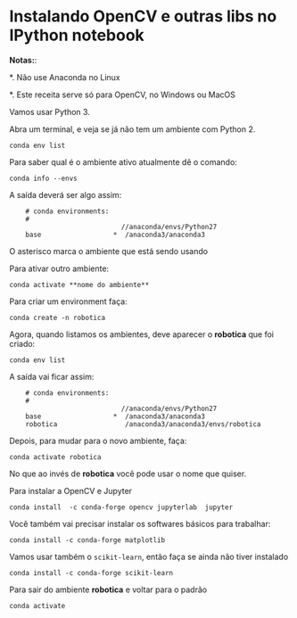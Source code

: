 # Instalando OpenCV e outras libs no IPython notebook


**Notas:**:

*. Não use Anaconda no Linux

*. Este receita serve só para OpenCV, no Windows ou MacOS


Vamos usar Python 3.

Abra um terminal, e veja se já não tem um ambiente com Python 2.

    conda env list

Para saber qual é o ambiente ativo atualmente dê o comando:

    conda info --envs

A saída deverá ser algo assim:
```
    # conda environments:
    #
                            //anaconda/envs/Python27
    base                  *  /anaconda3/anaconda3
```

O asterisco marca o ambiente que está sendo usando

Para ativar outro ambiente:

    conda activate **nome do ambiente**


Para criar um environment faça:

    conda create -n robotica

Agora, quando listamos os ambientes, deve aparecer o **robotica** que foi criado:

    conda env list

A saída vai ficar assim:
```
    # conda environments:
    #
                            //anaconda/envs/Python27
    base                  *  /anaconda3/anaconda3
    robotica                 /anaconda3/anaconda3/envs/robotica
```

Depois, para mudar para o novo ambiente, faça:

    conda activate robotica

No que ao invés de **robotica** você pode usar o nome que quiser.

Para instalar a OpenCV e Jupyter

    conda install  -c conda-forge opencv jupyterlab  jupyter

Você também vai precisar instalar os softwares básicos para trabalhar:

    conda install -c conda-forge matplotlib
    
Vamos usar também o `scikit-learn`, então faça se ainda não tiver instalado 

    conda install -c conda-forge scikit-learn

Para sair do ambiente **robotica** e voltar para o padrão 

    conda activate
